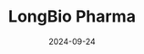 ---  
layout: startup_page  
title: "LongBio Pharma"  
id: "longbio.com"  
permalink: "/longbiopharmalongbio.com09242024/"  
website: "http://www.longbio.com/"  
funding_round: "Series B2"  
funding_amount: ""  
investors: "Qiming Venture Partners"  
about: "LongBio Pharma is a Phase III-stage biotech company developing innovative antibody and fusion protein drugs for allergies and complement-mediated diseases. They leverage a proprietary technology platform to create biologics with independent intellectual property rights, such as LP-003, a high-affinity anti-IgE antibody, and LP-005, a bi-functional anti-C3&C5 antibody. These drugs aim to offer superior efficacy and cost-effectiveness compared to existing treatments."  
markets: "Biotechnology, Pharmaceuticals, Medical"  
hq: "Suzhou, Jiangsu, China"  
founded_year: "2020"  
linkedin: ""  
twitter: ""  
instagram: ""  
facebook: ""  
crunchbase: "https://www.crunchbase.com/organization/longbio-pharma"  
pitchbook: ""  

date_display: "24-Sep-2024"  
date: "2024-09-24"

# SEO Optimization  
meta_title: "LongBio Pharma - Series B2"  
meta_description: "LongBio Pharma, LongBio Pharma is a Phase III-stage biotech company developing innovative antibody and fusion protein drugs for allergies and complement-mediated dise..."  
meta_keywords: "LongBio Pharma, Biotechnology, Pharmaceuticals, Medical, Series B2 funding"  
canonical_url: "https://startup.projectstartups.com/longbiopharmalongbio.com09242024/"  
---